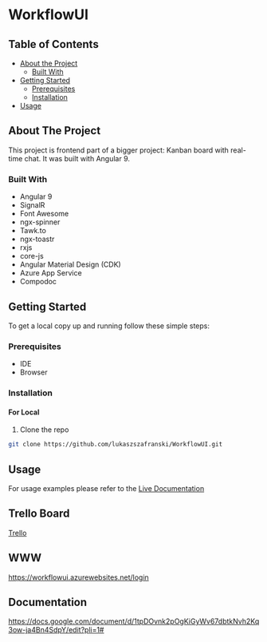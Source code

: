 <h1>WorkflowUI</h1>

<!-- TABLE OF CONTENTS -->
## Table of Contents

* [About the Project](#about-the-project)
  * [Built With](#built-with)
* [Getting Started](#getting-started)
  * [Prerequisites](#prerequisites)
  * [Installation](#installation)
* [Usage](#usage)

<!-- ABOUT THE PROJECT -->
## About The Project
This project is frontend part of a bigger project: Kanban board with real-time chat. It was built with Angular 9.

### Built With
* Angular 9 
* SignalR
* Font Awesome
* ngx-spinner
* Tawk.to
* ngx-toastr
* rxjs 
* core-js
* Angular Material Design (CDK)
* Azure App Service
* Compodoc

<!-- GETTING STARTED  -->
## Getting Started

To get a local copy up and running follow these simple steps:

### Prerequisites
* IDE
* Browser

### Installation


#### For Local
1. Clone the repo
```sh
git clone https://github.com/lukaszszafranski/WorkflowUI.git
```

<!-- USAGE EXAMPLES -->
## Usage
For usage examples please refer to the [Live Documentation](https://projektygrupowe.github.io/overview.html)

## Trello Board
[Trello](https://trello.com/b/urwhTkAJ/in%C5%BCynieria-oprogramowania)

## WWW
https://workflowui.azurewebsites.net/login

## Documentation
https://docs.google.com/document/d/1tpDOvnk2pOgKiGyWv67dbtkNvh2Kq3ow-ja4Bn4SdpY/edit?pli=1#
